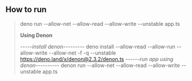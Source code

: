 ## How to run 

> deno run --allow-net --allow-read --allow-write --unstable app.ts
> 
>**Using Denon** 
>
>*-----install denon---------*
>deno install --allow-read --allow-run --allow-write --allow-net -f -q --unstable https://deno.land/x/denon@2.3.2/denon.ts
>*------run app using denon----------*
>denon run --allow-net --allow-read --allow-write --unstable app.ts